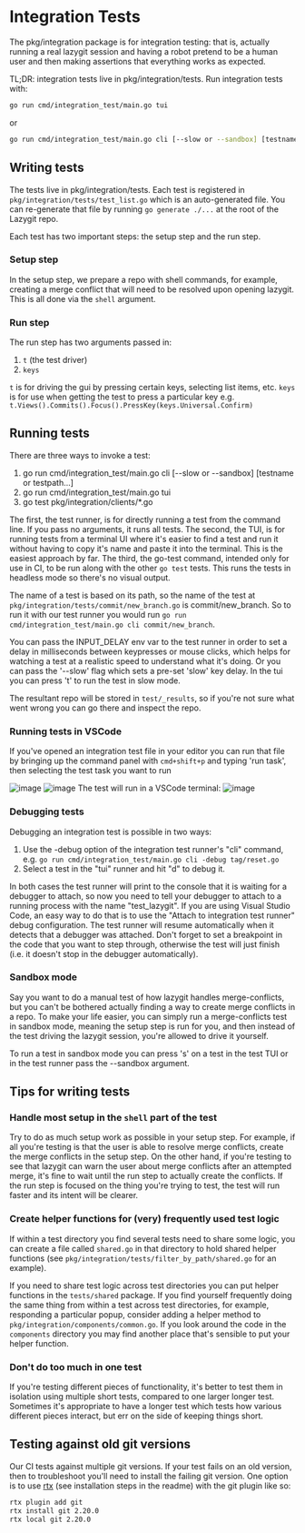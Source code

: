 # Integration Tests

The pkg/integration package is for integration testing: that is, actually running a real lazygit session and having a robot pretend to be a human user and then making assertions that everything works as expected.

TL;DR: integration tests live in pkg/integration/tests. Run integration tests with:

```sh
go run cmd/integration_test/main.go tui
```

or

```sh
go run cmd/integration_test/main.go cli [--slow or --sandbox] [testname or testpath...]
```

## Writing tests

The tests live in pkg/integration/tests. Each test is registered in `pkg/integration/tests/test_list.go` which is an auto-generated file. You can re-generate that file by running `go generate ./...` at the root of the Lazygit repo.

Each test has two important steps: the setup step and the run step.

### Setup step

In the setup step, we prepare a repo with shell commands, for example, creating a merge conflict that will need to be resolved upon opening lazygit. This is all done via the `shell` argument.

### Run step

The run step has two arguments passed in:

1. `t` (the test driver)
2. `keys`

`t` is for driving the gui by pressing certain keys, selecting list items, etc.
`keys` is for use when getting the test to press a particular key e.g. `t.Views().Commits().Focus().PressKey(keys.Universal.Confirm)`

## Running tests

There are three ways to invoke a test:

1. go run cmd/integration_test/main.go cli [--slow or --sandbox] [testname or testpath...]
2. go run cmd/integration_test/main.go tui
3. go test pkg/integration/clients/*.go

The first, the test runner, is for directly running a test from the command line. If you pass no arguments, it runs all tests.
The second, the TUI, is for running tests from a terminal UI where it's easier to find a test and run it without having to copy it's name and paste it into the terminal. This is the easiest approach by far.
The third, the go-test command, intended only for use in CI, to be run along with the other `go test` tests. This runs the tests in headless mode so there's no visual output.

The name of a test is based on its path, so the name of the test at `pkg/integration/tests/commit/new_branch.go` is commit/new_branch. So to run it with our test runner you would run `go run cmd/integration_test/main.go cli commit/new_branch`.

You can pass the INPUT_DELAY env var to the test runner in order to set a delay in milliseconds between keypresses or mouse clicks, which helps for watching a test at a realistic speed to understand what it's doing. Or you can pass the '--slow' flag which sets a pre-set 'slow' key delay. In the tui you can press 't' to run the test in slow mode.

The resultant repo will be stored in `test/_results`, so if you're not sure what went wrong you can go there and inspect the repo.

### Running tests in VSCode

If you've opened an integration test file in your editor you can run that file by bringing up the command panel with `cmd+shift+p` and typing 'run task', then selecting the test task you want to run

![image](https://user-images.githubusercontent.com/8456633/201500427-b86e129f-5f35-4d55-b7bd-fff5d8e4a04e.png)
![image](https://user-images.githubusercontent.com/8456633/201500431-903deb8c-c210-4054-8514-ab7088c7a839.png)
The test will run in a VSCode terminal:
![image](https://user-images.githubusercontent.com/8456633/201500446-b87abf11-9653-438f-8a9a-e0bf8abdb7ee.png)

### Debugging tests

Debugging an integration test is possible in two ways:

1. Use the -debug option of the integration test runner's "cli" command, e.g. `go run cmd/integration_test/main.go cli -debug tag/reset.go`
2. Select a test in the "tui" runner and hit "d" to debug it.

In both cases the test runner will print to the console that it is waiting for a debugger to attach, so now you need to tell your debugger to attach to a running process with the name "test_lazygit". If you are using Visual Studio Code, an easy way to do that is to use the "Attach to integration test runner" debug configuration. The test runner will resume automatically when it detects that a debugger was attached. Don't forget to set a breakpoint in the code that you want to step through, otherwise the test will just finish (i.e. it doesn't stop in the debugger automatically).

### Sandbox mode

Say you want to do a manual test of how lazygit handles merge-conflicts, but you can't be bothered actually finding a way to create merge conflicts in a repo. To make your life easier, you can simply run a merge-conflicts test in sandbox mode, meaning the setup step is run for you, and then instead of the test driving the lazygit session, you're allowed to drive it yourself.

To run a test in sandbox mode you can press 's' on a test in the test TUI or in the test runner pass the --sandbox argument.

## Tips for writing tests

### Handle most setup in the `shell` part of the test

Try to do as much setup work as possible in your setup step. For example, if all you're testing is that the user is able to resolve merge conflicts, create the merge conflicts in the setup step. On the other hand, if you're testing to see that lazygit can warn the user about merge conflicts after an attempted merge, it's fine to wait until the run step to actually create the conflicts. If the run step is focused on the thing you're trying to test, the test will run faster and its intent will be clearer.

### Create helper functions for (very) frequently used test logic

If within a test directory you find several tests need to share some logic, you can create a file called `shared.go` in that directory to hold shared helper functions (see `pkg/integration/tests/filter_by_path/shared.go` for an example).

If you need to share test logic across test directories you can put helper functions in the `tests/shared` package. If you find yourself frequently doing the same thing from within a test across test directories, for example, responding a particular popup, consider adding a helper method to `pkg/integration/components/common.go`. If you look around the code in the `components` directory you may find another place that's sensible to put your helper function.

### Don't do too much in one test

If you're testing different pieces of functionality, it's better to test them in isolation using multiple short tests, compared to one larger longer test. Sometimes it's appropriate to have a longer test which tests how various different pieces interact, but err on the side of keeping things short.

## Testing against old git versions

Our CI tests against multiple git versions. If your test fails on an old version, then to troubleshoot you'll need to install the failing git version. One option is to use [rtx](https://github.com/jdxcode/rtx) (see installation steps in the readme) with the git plugin like so:
```sh
rtx plugin add git
rtx install git 2.20.0
rtx local git 2.20.0
```
